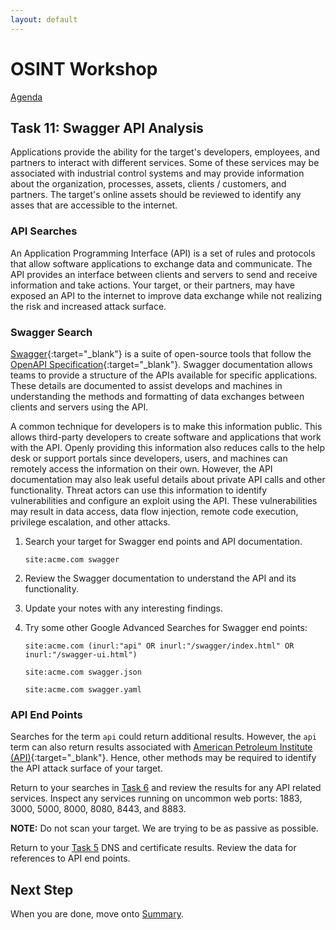 ```yaml
---
layout: default
---
```


# OSINT Workshop
[Agenda](./index.md)

## Task 11: Swagger API Analysis

Applications provide the ability for the target's developers, employees, and partners to interact with different services. Some of these services may be associated with industrial control systems and may provide information about the organization, processes, assets, clients / customers, and partners. The target's online assets should be reviewed to identify any asses that are accessible to the internet.

### API Searches 

An Application Programming Interface (API) is a set of rules and protocols that allow software applications to exchange data and communicate. The API provides an interface between clients and servers to send and receive information and take actions. Your target, or their partners, may have exposed an API to the internet to improve data exchange while not realizing the risk and increased attack surface.

### Swagger Search

[Swagger](https://swagger.io/docs/specification/v2_0/what-is-swagger/){:target="_blank"} is a suite of open-source tools that follow the [OpenAPI Specification](https://swagger.io/specification/){:target="_blank"}. Swagger documentation allows teams to provide a structure of the APIs available for specific applications. These details are documented to assist develops and machines in understanding the methods and formatting of data exchanges between clients and servers using the API.

A common technique for developers is to make this information public. This allows third-party developers to create software and applications that work with the API. Openly providing this information also reduces calls to the help desk or support portals since developers, users, and machines can remotely access the information on their own. However, the API documentation may also leak useful details about private API calls and other functionality. Threat actors can use this information to identify vulnerabilities and configure an exploit using the API. These vulnerabilities may result in data access, data flow injection, remote code execution, privilege escalation, and other attacks.

1. Search your target for Swagger end points and API documentation.

    ```site:acme.com swagger```

2. Review the Swagger documentation to understand the API and its functionality.

3. Update your notes with any interesting findings.

4. Try some other Google Advanced Searches for Swagger end points:

    ```site:acme.com (inurl:"api" OR inurl:"/swagger/index.html" OR inurl:"/swagger-ui.html")```

    ```site:acme.com swagger.json```

    ```site:acme.com swagger.yaml```

### API End Points

Searches for the term `api` could return additional results. However, the `api` term can also return results associated with [American Petroleum Institute (API)](https://www.api.org/){:target="_blank"}. Hence, other methods may be required to identify the API attack surface of your target.

Return to your searches in [Task 6](task6.md) and review the results for any API related services. Inspect any services running on uncommon web ports: 1883, 3000, 5000, 8000, 8080, 8443, and 8883.

**NOTE:** Do not scan your target. We are trying to be as passive as possible.

Return to your [Task 5](task5.md) DNS and certificate results. Review the data for references to API end points.

## Next Step

When you are done, move onto [Summary](summary.md).